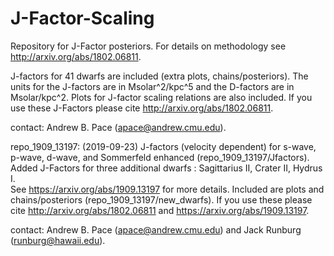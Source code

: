 # J-Factor-Scaling

Repository for J-Factor posteriors.  For details on methodology see http://arxiv.org/abs/1802.06811.

J-factors for 41 dwarfs are included (extra plots, chains/posteriors). 
The units for the J-factors are in Msolar^2/kpc^5 and the D-factors are in Msolar/kpc^2.
Plots for J-factor scaling relations are also included.
If you use these J-Factors please cite http://arxiv.org/abs/1802.06811.

contact: Andrew B. Pace (apace@andrew.cmu.edu).

repo_1909_13197:
(2019-09-23) J-factors (velocity dependent) for s-wave, p-wave, d-wave, and Sommerfeld enhanced (repo_1909_13197/Jfactors).
Added J-Factors for three additional dwarfs : Sagittarius II, Crater II, Hydrus I.  
See https://arxiv.org/abs/1909.13197 for more details.
Included are plots and chains/posteriors (repo_1909_13197/new_dwarfs).
If you use these please cite http://arxiv.org/abs/1802.06811 and https://arxiv.org/abs/1909.13197.

contact: Andrew B. Pace (apace@andrew.cmu.edu) and Jack Runburg (runburg@hawaii.edu).
